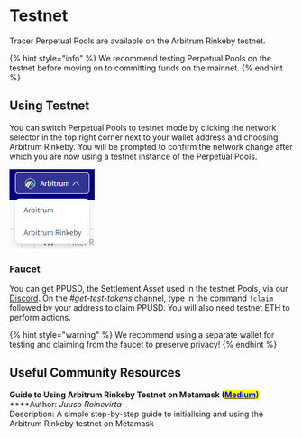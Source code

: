 # Testnet

Tracer Perpetual Pools are available on the Arbitrum Rinkeby testnet.

{% hint style="info" %}
We recommend testing Perpetual Pools on the testnet before moving on to committing funds on the mainnet.
{% endhint %}

## Using Testnet

You can switch Perpetual Pools to testnet mode by clicking the network selector in the top right corner next to your wallet address and choosing Arbitrum Rinkeby. You will be prompted to confirm the network change after which you are now using a testnet instance of the Perpetual Pools.

![Network selector](../.gitbook/assets/image.png)

### Faucet

You can get PPUSD, the Settlement Asset used in the testnet Pools, via our [Discord](https://discord.gg/TracerDAO). On the _#get-test-tokens_ channel, type in the command `!claim` followed by your address to claim PPUSD. You will also need testnet ETH to perform actions.

{% hint style="warning" %}
We recommend using a separate wallet for testing and claiming from the faucet to preserve privacy!
{% endhint %}

## Useful Community Resources

**Guide to Using Arbitrum Rinkeby Testnet on Metamask **<mark style="color:blue;">**(**</mark>[<mark style="color:blue;">**Medium**</mark>](https://medium.com/@roinevirta/guide-to-using-arbitrum-rinkeby-testnet-on-metamask-e40bb195996f)<mark style="color:blue;">**)**</mark>\
****Author: _Juuso Roinevirta_\
Description: A simple step-by-step guide to initialising and using the Arbitrum Rinkeby testnet on Metamask
